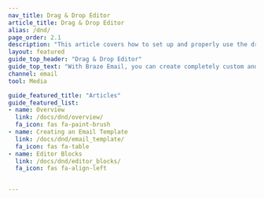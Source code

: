 ```yaml
---
nav_title: Drag & Drop Editor
article_title: Drag & Drop Editor
alias: /dnd/
page_order: 2.1
description: "This article covers how to set up and properly use the drag & drop editor provided by Braze."
layout: featured
guide_top_header: "Drag & Drop Editor"
guide_top_text: "With Braze Email, you can create completely custom and personalized email messages in either campaigns or Canvas using a drag & drop editing experience. Check out the articles below to learn more."
channel: email
tool: Media

guide_featured_title: "Articles"
guide_featured_list:
- name: Overview
  link: /docs/dnd/overview/
  fa_icon: fas fa-paint-brush
- name: Creating an Email Template
  link: /docs/dnd/email_template/
  fa_icon: fas fa-table
- name: Editor Blocks
  link: /docs/dnd/editor_blocks/
  fa_icon: fas fa-align-left


---
```

<br><br>